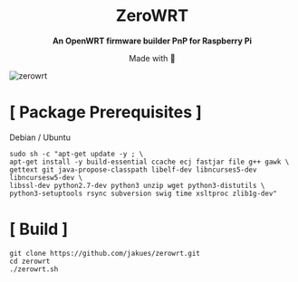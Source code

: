 <h1 align="center">ZeroWRT</h1>

<p align="center"><b>An OpenWRT firmware builder PnP for Raspberry Pi</b></p>
<p align="center">Made with 💝</p>

![zerowrt](https://raw.githubusercontent.com/jakues/zerowrt/master/images/zerowrt.png)

# [ Package Prerequisites ]

Debian / Ubuntu

    sudo sh -c "apt-get update -y ; \
    apt-get install -y build-essential ccache ecj fastjar file g++ gawk \
    gettext git java-propose-classpath libelf-dev libncurses5-dev libncursesw5-dev \
    libssl-dev python2.7-dev python3 unzip wget python3-distutils \
    python3-setuptools rsync subversion swig time xsltproc zlib1g-dev"

# [ Build ]

    git clone https://github.com/jakues/zerowrt.git
    cd zerowrt
    ./zerowrt.sh
